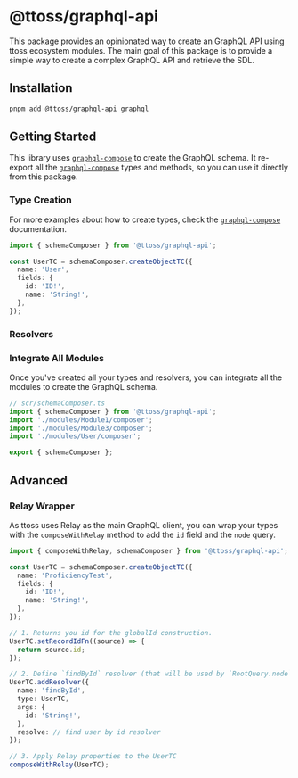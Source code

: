 # @ttoss/graphql-api

This package provides an opinionated way to create an GraphQL API using ttoss ecosystem modules. The main goal of this package is to provide a simple way to create a complex GraphQL API and retrieve the SDL.

## Installation

```bash
pnpm add @ttoss/graphql-api graphql
```

## Getting Started

This library uses [`graphql-compose`](https://graphql-compose.github.io/) to create the GraphQL schema. It re-export all the [`graphql-compose`](https://graphql-compose.github.io/) types and methods, so you can use it directly from this package.

### Type Creation

For more examples about how to create types, check the [`graphql-compose`](https://graphql-compose.github.io/docs/basics/understanding-types.html) documentation.

```ts
import { schemaComposer } from '@ttoss/graphql-api';

const UserTC = schemaComposer.createObjectTC({
  name: 'User',
  fields: {
    id: 'ID!',
    name: 'String!',
  },
});
```

### Resolvers

### Integrate All Modules

Once you've created all your types and resolvers, you can integrate all the modules to create the GraphQL schema.

```ts title="src/schemaComposer.ts"
// scr/schemaComposer.ts
import { schemaComposer } from '@ttoss/graphql-api';
import './modules/Module1/composer';
import './modules/Module3/composer';
import './modules/User/composer';

export { schemaComposer };
```

## Advanced

### Relay Wrapper

As ttoss uses Relay as the main GraphQL client, you can wrap your types with the `composeWithRelay` method to add the `id` field and the `node` query.

```ts
import { composeWithRelay, schemaComposer } from '@ttoss/graphql-api';

const UserTC = schemaComposer.createObjectTC({
  name: 'ProficiencyTest',
  fields: {
    id: 'ID!',
    name: 'String!',
  },
});

// 1. Returns you id for the globalId construction.
UserTC.setRecordIdFn((source) => {
  return source.id;
});

// 2. Define `findById` resolver (that will be used by `RootQuery.node`).
UserTC.addResolver({
  name: 'findById',
  type: UserTC,
  args: {
    id: 'String!',
  },
  resolve: // find user by id resolver
});

// 3. Apply Relay properties to the UserTC
composeWithRelay(UserTC);
```
